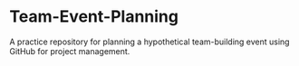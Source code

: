 # Team-Event-Planning
A practice repository for planning a hypothetical team-building event using GitHub for project management.
